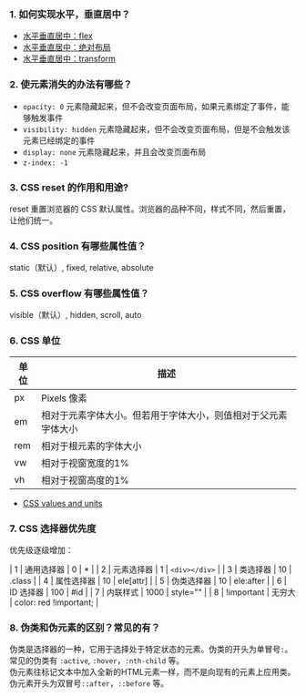 ### 1. 如何实现水平，垂直居中？  
- [水平垂直居中：flex](https://codepen.io/chesterchenn/pen/ZZNExg)  
- [水平垂直居中：绝对布局](https://codepen.io/chesterchenn/pen/WNrzjdB)  
- [水平垂直居中：transform](https://codepen.io/chesterchenn/pen/BajrRVM)  

### 2. 使元素消失的办法有哪些？
- `opacity: 0` 元素隐藏起来，但不会改变页面布局，如果元素绑定了事件，能够触发事件
- `visibility: hidden` 元素隐藏起来，但不会改变页面布局，但是不会触发该元素已经绑定的事件
- `display: none` 元素隐藏起来，并且会改变页面布局
- `z-index: -1`

### 3. CSS reset 的作用和用途?
reset 重置浏览器的 CSS 默认属性。浏览器的品种不同，样式不同，然后重置，让他们统一。

### 4. CSS position 有哪些属性值？
static（默认）, fixed, relative, absolute

### 5. CSS overflow 有哪些属性值？
visible（默认）, hidden, scroll, auto

### 6. CSS 单位

| 单位 | 描述 |
| --- | --- |
| px  | Pixels 像素 |
| em  | 相对于元素字体大小。但若用于字体大小，则值相对于父元素字体大小 |
| rem | 相对于根元素<html>的字体大小 |
| vw  | 相对于视窗宽度的1% |
| vh  | 相对于视窗高度的1% |

- [CSS values and units](https://developer.mozilla.org/en-US/docs/Learn/CSS/Building_blocks/Values_and_units)

### 7. CSS 选择器优先度
优先级逐级增加：

| 1 | 通用选择器 | 0 | * |
| 2 | 元素选择器 | 1 | `<div></div>` |
| 3 | 类选择器 | 10 | .class |
| 4 | 属性选择器 | 10 | ele[attr] |
| 5 | 伪类选择器 | 10 | ele:after |
| 6 | ID 选择器 | 100 | #id |
| 7 | 内联样式 | 1000 | style="" |
| 8 | !important | 无穷大 | color: red !important; |

### 8. 伪类和伪元素的区别？常见的有？
伪类是选择器的一种，它用于选择处于特定状态的元素。伪类的开头为单冒号`:`。常见的伪类有 `:active`, `:hover`，`:nth-child` 等。  
伪元素往标记文本中加入全新的HTML元素一样，而不是向现有的元素上应用类。伪元素开头为双冒号`::after`，`::before` 等。  